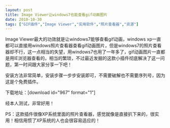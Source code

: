 ```yaml
---
layout: post
title: Image Viewer让windows7也能查看gif动画图片		
date: 2010-10-30
tags: ["GIF插件","Image Viewer","实用软件","照片查看器","资源"]
---
```


Image Viewer最大的功效就是让windows7能够查看gif动画，windows xp一直都可以直接用windows照片查看器查看gif动画图片，但是windows7的照片查看器却不行，这一点相当的失望，用windows7也用了一年多了，gif动画图片一直都是用IE浏览器查看的，相当的繁琐，不过最近发掘的这款小插件彻底解决了这一问题，第一时间跟大家分享一下吧！

安装方法非常简单，安装步骤一步步安装即可，不需要破解也不需要序列号，因为这是个免费插件。

下载地址：[download id="967" format="1"]

经本人测试，非常好用！

PS：这款插件很像XP系统里面的照片查看器，感觉就像是直接扒下来的，很实用！相信用惯了XP系统的人也会很容易适应的！		